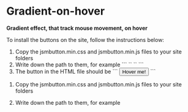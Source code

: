 # Gradient-on-hover
<b>Gradient effect, that track mouse movement, on hover</b>

To install the buttons on the site, follow the instructions below:

<ol>
<li>
Copy the jsmbutton.min.css and jsmbutton.min.js files to your site folders
</li>
<li>
Write down the path to them, for example
```
    `<link rel="stylesheet" type="text/css" href="rectangle.css">`
    `<script type ="text/javascript" src="rectangle.js"> </script>`
```
</li>
	<li>
		The button in the HTML file should be
		```
		<button class = "jsmbtn_rect jsmbtn_lg jsmbtn_15inv» onmousemove = "mouseCoords (event)">
			<span> Hover me! </span>
		</button>
			```
	</li>

</ol>

1. Copy the jsmbutton.min.css and jsmbutton.min.js files to your site folders

2. Write down the path to them, for example
       
<link rel = "stylesheet" type = "text / css" href = "rectangle.css">
<script type = "text / javascript" src = "rectangle.js"> </ script>

3. The button in the HTML file should be
        
<button class = "jsmbtn_rect jsmbtn_lg jsmbtn_15inv» onmousemove = "mouseCoords (event)">
	<span> Hover me! </ span>
</ button>

The button should have three classes:

First class - button view:
	jsmbtn_rect - button without corner rounding
	jsmbtn_simple - button with a slight rounding of corners
	jsmbtn_rounded - strong rounding of corners
	jsmbtn_round - round button

Second class - button size:
	jsmbtn_sm - width 150px
	jsmbtn_md - width 200px
	jsmbtn_lg - width 300px
	jsmbtn_xl - width 350px

You can also make a button of your size simply by rewriting the width value in your css file.

!!! Please note that the round buttons have their own sizes:
	jsmbtn_sm - width 100px, height 100px
	jsmbtn_md - 120px width, height 120px
	jsmbtn_lg - width 150px, height 150px
	jsmbtn_xl - width 180px, height 180px

Third class - Button Gradient Colors
All variations of gradients you can see in the file preview buttons.


!!! Also note that for the hover gradient to work, the button must have the attribute 
“onmousemove =“ mouseCoords (event) ".


If you wish, you can add an icon to the button, for example, Font Awesome -

<button class = "jsmbtn_simple jsmbtn_lg jsmbtn_1" onmousemove = "mouseCoords (event)">
	<i class = "fab fa-angellist"> </ i>
	<span> Hover me! </ span>
</ button>

How to add the font Font Awesome to your site, you can see on the official site Font Awesome

Unminified css and js files are in «Preview» folder
